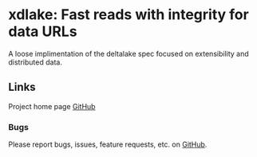 # xdlake: Fast reads with integrity for data URLs
A loose implimentation of the deltalake spec focused on extensibility and distributed data.

## Links
Project home page [GitHub](https://github.com/xbrianh/xdlake)  

### Bugs
Please report bugs, issues, feature requests, etc. on [GitHub](https://github.com/xbrianh/xdlake).
